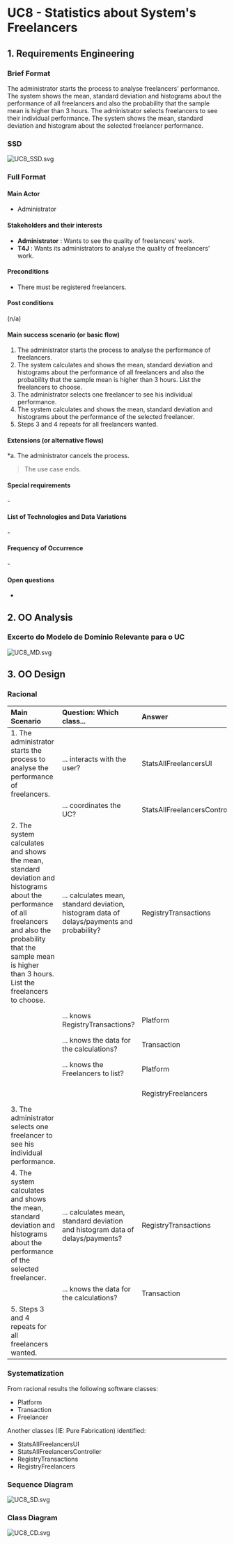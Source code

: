 
# UC8 - Statistics about System's Freelancers

## 1. Requirements Engineering

### Brief Format

The administrator starts the process to analyse freelancers' performance. The system shows the mean, standard deviation  and histograms about the performance of all freelancers and also the probability that the sample mean is higher than 3 hours. The administrator selects freelancers to see their individual performance. The system shows the mean, standard deviation and histogram about the selected freelancer performance.

### SSD
![UC8_SSD.svg](UC8_SSD.svg)

### Full Format

#### Main Actor

* Administrator

#### Stakeholders and their interests
* **Administrator** : Wants to see the quality of freelancers' work.
* **T4J** : Wants its administrators to analyse the quality of freelancers' work.

#### Preconditions

* There must be registered freelancers.

#### Post conditions

(n/a)

#### Main success scenario (or basic flow)

1. The administrator starts the process to analyse the performance of freelancers.
2. The system calculates and shows the mean, standard deviation and histograms about the performance of all freelancers and also the probability that the sample mean is higher than 3 hours. List the freelancers to choose.
3. The administrator selects one freelancer to see his individual performance.
4. The system calculates and shows the mean, standard deviation and histograms about the performance of the selected freelancer.
5. Steps 3 and 4 repeats for all freelancers wanted.

#### Extensions (or alternative flows)

*a. The administrator cancels the process.
>	The use case ends.

#### Special requirements
\-

#### List of Technologies and Data Variations
\-

#### Frequency of Occurrence
\-

#### Open questions

- 

## 2. OO Analysis

### Excerto do Modelo de Domínio Relevante para o UC

![UC8_MD.svg](UC8_MD.svg)


## 3. OO Design

### Racional

| Main Scenario | Question: Which class... | Answer  | Justification  |
|:--------------  |:---------------------- |:----------|:---------------------------- |
| 1. The administrator starts the process to analyse the performance of freelancers. | ... interacts with the user? | StatsAllFreelancersUI | Pure Fabrication |
|  | ... coordinates the UC? | StatsAllFreelancersController | Controller |
| 2. The system calculates and shows the mean, standard deviation and histograms about the performance of all freelancers and also the probability that the sample mean is higher than 3 hours. List the freelancers to choose. | ... calculates mean, standard deviation, histogram data of delays/payments and probability? | RegistryTransactions | IE: have all transactions. |
|  | ... knows RegistryTransactions? | Platform | IE: have RegistryTransactions (by HC+LC). |
|  | ... knows the data for the calculations? | Transaction | IE: knows its own data. |
|  | ... knows the Freelancers to list? | Platform | IE: have RegistryFreelancers (by HC+LC). |
|  |  | RegistryFreelancers | IE: have all Freelancers. |
| 3. The administrator selects one freelancer to see his individual performance. |  |  |  |
| 4. The system calculates and shows the mean, standard deviation and histograms about the performance of the selected freelancer. | ... calculates mean, standard deviation and histogram data of delays/payments? | RegistryTransactions | IE: have all transactions. |
|  | ... knows the data for the calculations? | Transaction | IE: knows its own data. |
| 5. Steps 3 and 4 repeats for all freelancers wanted. |  |  |  |

### Systematization ##

 From racional results the following software classes:

 * Platform
 * Transaction
 * Freelancer

Another classes (IE: Pure Fabrication) identified:  

 * StatsAllFreelancersUI
 * StatsAllFreelancersController
 * RegistryTransactions
 * RegistryFreelancers

###	Sequence Diagram

![UC8_SD.svg](UC8_SD.svg)

###	Class Diagram

![UC8_CD.svg](UC8_CD.svg)

